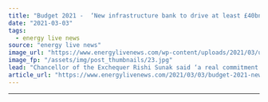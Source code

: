 ```yaml
---
title: "Budget 2021 -  ‘New infrastructure bank to drive at least £40bn of green investment’"
date: "2021-03-03"
tags: 
  - energy live news
source: "energy live news"
image_url: "https://www.energylivenews.com/wp-content/uploads/2021/03/uk-budget-2020-infrastructure.jpg"
image_fp: "/assets/img/post_thumbnails/23.jpg"
lead: "Chancellor of the Exchequer Rishi Sunak said ‘a real commitment to green growth’ is needed to build a strong, fair and resilient future economy"
article_url: "https://www.energylivenews.com/2021/03/03/budget-2021-new-infrastructure-bank-to-drive-at-least-40bn-of-green-investment/"
---
```


---
